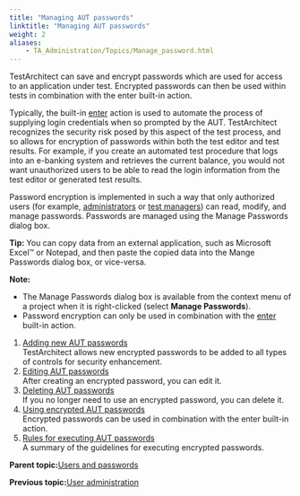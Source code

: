 ```yaml
--- 
title: "Managing AUT passwords"
linktitle: "Managing AUT passwords"
weight: 2
aliases: 
    - TA_Administration/Topics/Manage_password.html
---
```


TestArchitect can save and encrypt passwords which are used for access to an application under test. Encrypted passwords can then be used within tests in combination with the enter built-in action.

Typically, the built-in [enter](../../TA_Automation/Topics/bia_enter.md) action is used to automate the process of supplying login credentials when so prompted by the AUT. TestArchitect recognizes the security risk posed by this aspect of the test process, and so allows for encryption of passwords within both the test editor and test results. For example, if you create an automated test procedure that logs into an e-banking system and retrieves the current balance, you would not want unauthorized users to be able to read the login information from the test editor or generated test results.

Password encryption is implemented in such a way that only authorized users \(for example, [administrators](User_administration.md) or [test managers](User_administration.md)\) can read, modify, and manage passwords. Passwords are managed using the Manage Passwords dialog box.

**Tip:** You can copy data from an external application, such as Microsoft Excel™ or Notepad, and then paste the copied data into the Mange Passwords dialog box, or vice-versa.

**Note:**

-   The Manage Passwords dialog box is available from the context menu of a project when it is right-clicked \(select **Manage Passwords**\).
-   Password encryption can only be used in combination with the [enter](../../TA_Automation/Topics/bia_enter.md) built-in action.

1.  [Adding new AUT passwords](../../TA_Administration/Topics/Manage_password_add.md)  
TestArchitect allows new encrypted passwords to be added to all types of controls for security enhancement.
2.  [Editing AUT passwords](../../TA_Administration/Topics/Manage_password_edit.md)  
After creating an encrypted password, you can edit it.
3.  [Deleting AUT passwords](../../TA_Administration/Topics/Manage_password_delete.md)  
If you no longer need to use an encrypted password, you can delete it.
4.  [Using encrypted AUT passwords](../../TA_Administration/Topics/Manage_password_usage.md)  
Encrypted passwords can be used in combination with the enter built-in action.
5.  [Rules for executing AUT passwords](../../TA_Administration/Topics/Manage_password_graphical_summary.md)  
A summary of the guidelines for executing encrypted passwords.

**Parent topic:**[Users and passwords](../../TA_Administration/Topics/adm_users_and_passwords.md)

**Previous topic:**[User administration](../../TA_Administration/Topics/User_administration.md)

